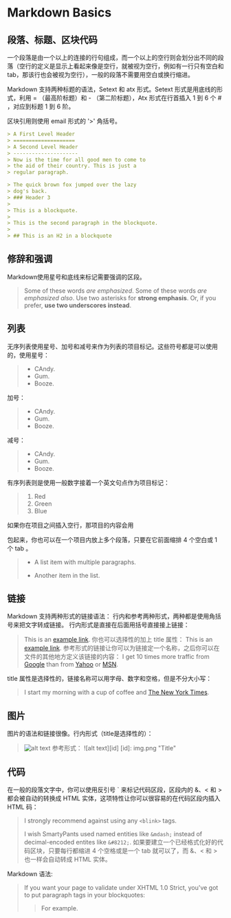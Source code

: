 # Markdown Basics

## 段落、标题、区块代码

一个段落是由一个以上的连接的行句组成，而一个以上的空行则会划分出不同的段落（空行的定义是显示上看起来像是空行，就被视为空行，例如有一行只有空白和 tab，那该行也会被视为空行），一般的段落不需要用空白或换行缩进。

Markdown 支持两种标题的语法，Setext 和 atx 形式。Setext 形式是用底线的形式，利用 = （最高阶标题）和 - （第二阶标题），Atx 形式在行首插入 1 到 6 个 # ，对应到标题 1 到 6 阶。

区块引用则使用 email 形式的 '>' 角括号。
```markdown
> A First Level Header
> ====================
> A Second Level Header
> ---------------------
> Now is the time for all good men to come to
> the aid of their country. This is just a
> regular paragraph.

> The quick brown fox jumped over the lazy
> dog's back.
> ### Header 3
>
> This is a blockquote.
> 
> This is the second paragraph in the blockquote.
>
> ## This is an H2 in a blockquote
```
## 修辞和强调
Markdown使用星号和底线来标记需要强调的区段。
> Some of these words *are emphasized*.
> Some of these words _are emphasized also_.
> Use two asterisks for **strong emphasis**.
> Or, if you prefer, __use two underscores instead__.

## 列表
无序列表使用星号、加号和减号来作为列表的项目标记。这些符号都是可以使用的，使用星号：
> * CAndy.
> * Gum.
> * Booze.

加号：
> + CAndy.
> + Gum.
> + Booze.

减号：
> - CAndy.
> - Gum.
> - Booze.

有序列表则是使用一般数字接着一个英文句点作为项目标记：
> 1. Red
> 2. Green
> 3. Blue

如果你在项目之间插入空行，那项目的内容会用 <p> 包起来，你也可以在一个项目内放上多个段落，只要在它前面缩排 4 个空白或 1 个 tab 。
> * A list item
> with multiple paragraphs.
>
> * Another item in the list.


## 链接
Markdown 支持两种形式的链接语法： 行内和参考两种形式，两种都是使用角括号来把文字转成链接。
行内形式是直接在后面用括号直接接上链接：
> This is an [example link](http://example.com/).
> 你也可以选择性的加上 title 属性：
> This is an [example link](http://example.com/ "With a Title").
> 参考形式的链接让你可以为链接定一个名称，之后你可以在文件的其他地方定义该链接的内容：
> I get 10 times more traffic from [Google][1] than from
> [Yahoo][2] or [MSN][3].
>
> [1]: http://google.com/ "Google"
> [2]: http://search.yahoo.com/ "Yahoo Search"
> [3]: http://search.msn.com/ "MSN Search"

title 属性是选择性的，链接名称可以用字母、数字和空格，但是不分大小写：
> I start my morning with a cup of coffee and
> [The New York Times][NY Times].
>
> [ny times]: http://www.nytimes.com/

## 图片
图片的语法和链接很像。行内形式（title是选择性的）：
> ![alt text](img.png "Title")
参考形式：
> ![alt text][id]
> [id]: img.png "Title"

## 代码
在一般的段落文字中，你可以使用反引号 ` 来标记代码区段，区段内的 &、< 和 > 都会被自动的转换成 HTML 实体，这项特性让你可以很容易的在代码区段内插入 HTML 码：
> I strongly recommend against using any `<blink>` tags.
>
> I wish SmartyPants used named entities like `&mdash;`
> instead of decimal-encoded entites like `&#8212;`.
如果要建立一个已经格式化好的代码区块，只要每行都缩进 4 个空格或是一个 tab 就可以了，而 &、< 和 > 也一样会自动转成 HTML 实体。

Markdown 语法:
> If you want your page to validate under XHTML 1.0 Strict,
> you've got to put paragraph tags in your blockquotes:
>
> <blockquote>
> <p>For example.</p>
> </blockquote>
